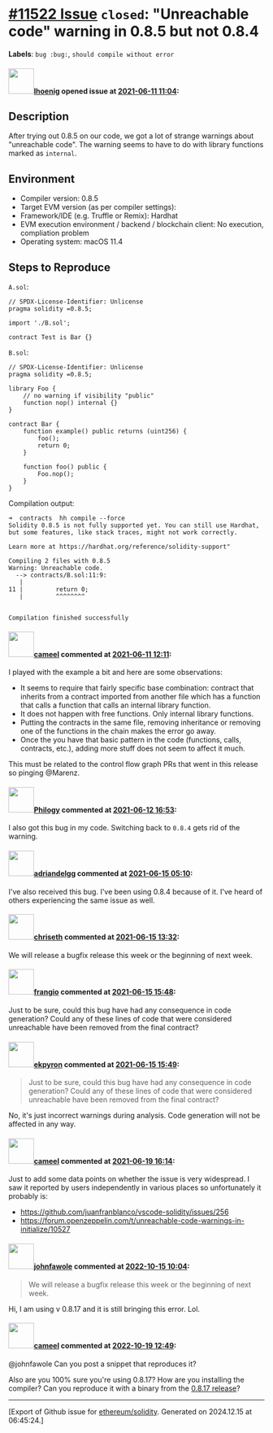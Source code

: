 # [\#11522 Issue](https://github.com/ethereum/solidity/issues/11522) `closed`: "Unreachable code" warning in 0.8.5 but not 0.8.4
**Labels**: `bug :bug:`, `should compile without error`


#### <img src="https://avatars.githubusercontent.com/u/4353030?v=4" width="50">[lhoenig](https://github.com/lhoenig) opened issue at [2021-06-11 11:04](https://github.com/ethereum/solidity/issues/11522):

## Description

After trying out 0.8.5 on our code, we got a lot of strange warnings about "unreachable code". The warning seems to have to do with library functions marked as `internal`.

## Environment

- Compiler version: 0.8.5
- Target EVM version (as per compiler settings):
- Framework/IDE (e.g. Truffle or Remix): Hardhat
- EVM execution environment / backend / blockchain client: No execution, compliation problem
- Operating system: macOS 11.4

## Steps to Reproduce

`A.sol`:
```solidity
// SPDX-License-Identifier: Unlicense
pragma solidity =0.8.5;

import './B.sol';

contract Test is Bar {}
```

`B.sol`:
```solidity
// SPDX-License-Identifier: Unlicense
pragma solidity =0.8.5;

library Foo {
    // no warning if visibility "public"
    function nop() internal {}
}

contract Bar {
    function example() public returns (uint256) {
        foo();
        return 0;
    }

    function foo() public {
        Foo.nop();
    }
}
```

Compilation output:
```
➜  contracts  hh compile --force
Solidity 0.8.5 is not fully supported yet. You can still use Hardhat, but some features, like stack traces, might not work correctly.

Learn more at https://hardhat.org/reference/solidity-support"

Compiling 2 files with 0.8.5
Warning: Unreachable code.
  --> contracts/B.sol:11:9:
   |
11 |         return 0;
   |         ^^^^^^^^


Compilation finished successfully
```

#### <img src="https://avatars.githubusercontent.com/u/137030?v=4" width="50">[cameel](https://github.com/cameel) commented at [2021-06-11 12:11](https://github.com/ethereum/solidity/issues/11522#issuecomment-859537293):

I played with the example a bit and here are some observations:
- It seems to require that fairly specific base combination: contract that inherits from a contract imported from another file which has a function that calls a function that calls an internal library function.
- It does not happen with free functions. Only internal library functions.
- Putting the contracts in the same file, removing inheritance or removing one of the functions in the chain makes the error go away.
- Once the you have that basic pattern in the code (functions, calls, contracts, etc.), adding more stuff does not seem to affect it much.

This must be related to the control flow graph PRs that went in this release so pinging @Marenz.

#### <img src="https://avatars.githubusercontent.com/u/21957732?u=e694931df56289ece547ef9325ea168822127edb&v=4" width="50">[Philogy](https://github.com/Philogy) commented at [2021-06-12 16:53](https://github.com/ethereum/solidity/issues/11522#issuecomment-860079496):

I also got this bug in my code. Switching back to `0.8.4` gets rid of the warning.

#### <img src="https://avatars.githubusercontent.com/u/32179921?u=37c3a9e08bc0f2fd3df3c683d027d5fe57fb76d3&v=4" width="50">[adriandelgg](https://github.com/adriandelgg) commented at [2021-06-15 05:10](https://github.com/ethereum/solidity/issues/11522#issuecomment-861174535):

I've also received this bug. I've been using 0.8.4 because of it. I've heard of others experiencing the same issue as well.

#### <img src="https://avatars.githubusercontent.com/u/9073706?v=4" width="50">[chriseth](https://github.com/chriseth) commented at [2021-06-15 13:32](https://github.com/ethereum/solidity/issues/11522#issuecomment-861501071):

We will release a bugfix release this week or the beginning of next week.

#### <img src="https://avatars.githubusercontent.com/u/481465?v=4" width="50">[frangio](https://github.com/frangio) commented at [2021-06-15 15:48](https://github.com/ethereum/solidity/issues/11522#issuecomment-861615091):

Just to be sure, could this bug have had any consequence in code generation? Could any of these lines of code that were considered unreachable have been removed from the final contract?

#### <img src="https://avatars.githubusercontent.com/u/1347491?v=4" width="50">[ekpyron](https://github.com/ekpyron) commented at [2021-06-15 15:49](https://github.com/ethereum/solidity/issues/11522#issuecomment-861615928):

> Just to be sure, could this bug have had any consequence in code generation? Could any of these lines of code that were considered unreachable have been removed from the final contract?

No, it's just incorrect warnings during analysis. Code generation will not be affected in any way.

#### <img src="https://avatars.githubusercontent.com/u/137030?v=4" width="50">[cameel](https://github.com/cameel) commented at [2021-06-19 16:14](https://github.com/ethereum/solidity/issues/11522#issuecomment-864426017):

Just to add some data points on whether the issue is very widespread. I saw it reported by users independently in various places so unfortunately it probably is:
- https://github.com/juanfranblanco/vscode-solidity/issues/256
- https://forum.openzeppelin.com/t/unreachable-code-warnings-in-initialize/10527

#### <img src="https://avatars.githubusercontent.com/u/105144630?u=3252a454ed94b5427c702b93bd7a05ce161efc30&v=4" width="50">[johnfawole](https://github.com/johnfawole) commented at [2022-10-15 10:04](https://github.com/ethereum/solidity/issues/11522#issuecomment-1279710885):

> We will release a bugfix release this week or the beginning of next week.

Hi, I am using v 0.8.17 and it is still bringing this error. Lol.

#### <img src="https://avatars.githubusercontent.com/u/137030?v=4" width="50">[cameel](https://github.com/cameel) commented at [2022-10-19 12:49](https://github.com/ethereum/solidity/issues/11522#issuecomment-1283964357):

@johnfawole Can you post a snippet that reproduces it?

Also are you 100% sure you're using 0.8.17? How are you installing the compiler? Can you reproduce it with a binary from the [0.8.17 release](https://github.com/ethereum/solidity/releases/tag/v0.8.17)?


-------------------------------------------------------------------------------



[Export of Github issue for [ethereum/solidity](https://github.com/ethereum/solidity). Generated on 2024.12.15 at 06:45:24.]
